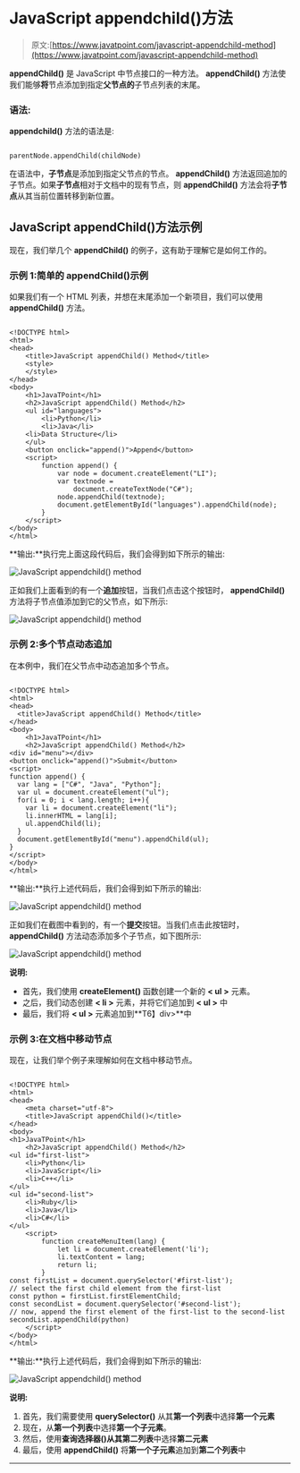 # JavaScript appendchild()方法

> 原文:[https://www.javatpoint.com/javascript-appendchild-method](https://www.javatpoint.com/javascript-appendchild-method)

**appendChild()** 是 JavaScript 中节点接口的一种方法。 **appendChild()** 方法使我们能够**将**节点添加到指定**父节点的**子节点列表的末尾。

### 语法:

**appendchild()** 方法的语法是:

```

parentNode.appendChild(childNode)

```

在语法中，**子节点**是添加到指定父节点的节点。 **appendChild()** 方法返回追加的子节点。如果**子节点**相对于文档中的现有节点，则 **appendChild()** 方法会将**子节点**从其当前位置转移到新位置。

## JavaScript appendChild()方法示例

现在，我们举几个 **appendChild()** 的例子，这有助于理解它是如何工作的。

### 示例 1:简单的 appendChild()示例

如果我们有一个 HTML 列表，并想在末尾添加一个新项目，我们可以使用 **appendChild()** 方法。

```

<!DOCTYPE html>
<html>
<head>
    <title>JavaScript appendChild() Method</title>
    <style>
    </style>
</head> 
<body>
    <h1>JavaTPoint</h1>
    <h2>JavaScript appendChild() Method</h2>
    <ul id="languages">
        <li>Python</li>
        <li>Java</li>
	<li>Data Structure</li>
    </ul>
    <button onclick="append()">Append</button>
    <script>
        function append() {
            var node = document.createElement("LI");
            var textnode = 
                document.createTextNode("C#");
            node.appendChild(textnode);
            document.getElementById("languages").appendChild(node);
        }
    </script>
</body>
</html>

```

**输出:**执行完上面这段代码后，我们会得到如下所示的输出:

![JavaScript appendchild() method](img/7d5e828954147d89645d495726b80f47.png)

正如我们上面看到的有一个**追加**按钮，当我们点击这个按钮时， **appendChild()** 方法将子节点值添加到它的父节点，如下所示:

![JavaScript appendchild() method](img/df5328c66ad845197d549f0ab9643c74.png)

### 示例 2:多个节点动态追加

在本例中，我们在父节点中动态追加多个节点。

```

<!DOCTYPE html>
<html>
<head>
  <title>JavaScript appendChild() Method</title>
</head>
<body>
    <h1>JavaTPoint</h1>
    <h2>JavaScript appendChild() Method</h2>
<div id="menu"></div>
<button onclick="append()">Submit</button>
<script>
function append() {
  var lang = ["C#", "Java", "Python"];
  var ul = document.createElement("ul");
  for(i = 0; i < lang.length; i++){
    var li = document.createElement("li");
    li.innerHTML = lang[i];
    ul.appendChild(li);
  }
  document.getElementById("menu").appendChild(ul);
}
</script>
</body>
</html>

```

**输出:**执行上述代码后，我们会得到如下所示的输出:

![JavaScript appendchild() method](img/2c1843bc4dc951344479bbaf0b8068fb.png)

正如我们在截图中看到的，有一个**提交**按钮。当我们点击此按钮时， **appendChild()** 方法动态添加多个子节点，如下图所示:

![JavaScript appendchild() method](img/f9d1b4f4574cebb021d5273a4c1f3376.png)

**说明:**

*   首先，我们使用 **createElement()** 函数创建一个新的 **< ul >** 元素。
*   之后，我们动态创建 **< li >** 元素，并将它们追加到 **< ul >** 中
*   最后，我们将 **< ul >** 元素追加到**T6】div>**中

### 示例 3:在文档中移动节点

现在，让我们举个例子来理解如何在文档中移动节点。

```

<!DOCTYPE html>
<html>
<head>
    <meta charset="utf-8">
    <title>JavaScript appendChild()</title>
</head>
<body>
<h1>JavaTPoint</h1>
    <h2>JavaScript appendChild() Method</h2>
<ul id="first-list">
    <li>Python</li>
    <li>JavaScript</li>
    <li>C++</li>
</ul>
<ul id="second-list">
    <li>Ruby</li>
    <li>Java</li>
    <li>C#</li>
</ul>
    <script>
        function createMenuItem(lang) {
            let li = document.createElement('li');
            li.textContent = lang;
            return li;
        }
const firstList = document.querySelector('#first-list');
// select the first child element from the first-list
const python = firstList.firstElementChild;
const secondList = document.querySelector('#second-list');
// now, append the first element of the first-list to the second-list
secondList.appendChild(python)
    </script>
</body>
</html>

```

**输出:**执行上述代码后，我们会得到如下所示的输出:

![JavaScript appendchild() method](img/565d09f5ee4cdb836d20325c8cc661c0.png)

**说明:**

1.  首先，我们需要使用 **querySelector()** 从其**第一个列表**中选择**第一个元素**
2.  现在，从**第一个列表**中选择**第一个子元素**。
3.  然后，使用**查询选择器()**从其**第二列表**中选择**第二元素**
4.  最后，使用 **appendChild()** 将**第一个子元素**追加到**第二个列表**中

* * *